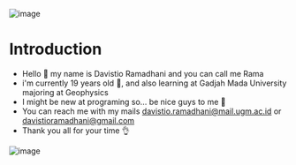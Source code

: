 ![image](https://user-images.githubusercontent.com/88581302/188273020-c8611385-7304-4a23-be4b-215499f6b4d2.png)
# Introduction
- Hello 👋 my name is Davistio Ramadhani and you can call me Rama
- i'm currently 19 years old 🎉, and also learning at Gadjah Mada University majoring at Geophysics 
- I might be new at programing so... be nice guys to me 🙂
- You can reach me with my mails davistio.ramadhani@mail.ugm.ac.id or davistioramadhani@gmail.com
- Thank you all for your time 👌

![image](https://user-images.githubusercontent.com/88581302/188414088-dff7d826-874d-4956-8d26-07f6650670c3.png)

<!---
davistioramadhani/davistioramadhani is a ✨ special ✨ repository because its `README.md` (this file) appears on your GitHub profile.
You can click the Preview link to take a look at your changes.
--->
